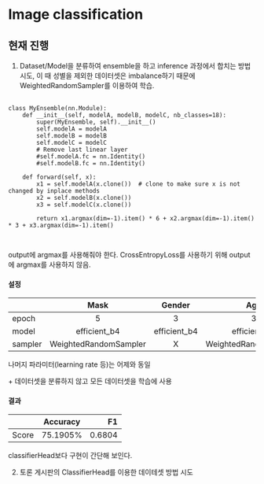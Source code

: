 # Image classification
## 현재 진행
1. Dataset/Model을 분류하여 ensemble을 하고 inference 과정에서 합치는 방법 시도, 이 때 성별을 제외한 데이터셋은 imbalance하기 때문에 WeightedRandomSampler를 이용하여 학습.
<pre>
  <code>
class MyEnsemble(nn.Module):
    def __init__(self, modelA, modelB, modelC, nb_classes=18):
        super(MyEnsemble, self).__init__()
        self.modelA = modelA
        self.modelB = modelB
        self.modelC = modelC
        # Remove last linear layer
        #self.modelA.fc = nn.Identity()
        #self.modelB.fc = nn.Identity()
        
    def forward(self, x):
        x1 = self.modelA(x.clone())  # clone to make sure x is not changed by inplace methods
        x2 = self.modelB(x.clone())
        x3 = self.modelC(x.clone())
        
        return x1.argmax(dim=-1).item() * 6 + x2.argmax(dim=-1).item() * 3 + x3.argmax(dim=-1).item()
        
  </code>
</pre>

output에 argmax를 사용해줘야 한다. CrossEntropyLoss를 사용하기 위해 output에 argmax를 사용하지 않음.


#### 설정
|| Mask | Gender | Age |
|---|:---:|:---:|:---:|
|epoch| 5	| 3 | 3 |
|model| efficient_b4 | efficient_b4 | efficient_b4|
|sampler| WeightedRandomSampler | X | WeightedRandomSampler |

나머지 파라미터(learning rate 등)는 어제와 동일

\+ 데이터셋을 분류하지 않고 모든 데이터셋을 학습에 사용

#### 결과
|| Accuracy | F1 |
|---|:---:|---:|
|Score| 75.1905%	| 0.6804 |

classifierHead보다 구현이 간단해 보인다.

2. 토론 게시판의 ClassifierHead를 이용한 데이테셋 방법 시도
